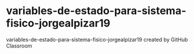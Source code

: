 # variables-de-estado-para-sistema-fisico-jorgealpizar19
variables-de-estado-para-sistema-fisico-jorgealpizar19 created by GitHub Classroom
